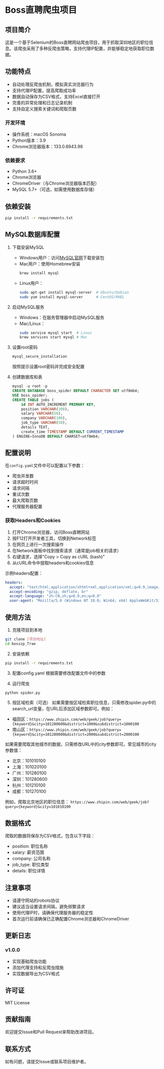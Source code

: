 # Boss直聘爬虫项目

## 项目简介
这是一个基于Selenium的Boss直聘网站爬虫项目，用于抓取深圳地区的职位信息。该爬虫采用了多种反爬虫策略，支持代理IP配置，并能够稳定地获取职位数据。

## 功能特点
- 自动处理反爬虫机制，模拟真实浏览器行为
- 支持代理IP配置，提高爬取成功率
- 数据自动保存为CSV格式，支持Excel直接打开
- 完善的异常处理和日志记录机制
- 支持自定义搜索关键词和爬取页数

### 开发环境
- 操作系统：macOS Sonoma
- Python版本：3.9
- Chrome浏览器版本：133.0.6943.98

### 依赖要求
- Python 3.6+
- Chrome浏览器
- ChromeDriver（与Chrome浏览器版本匹配）
- MySQL 5.7+（可选，如需使用数据库存储）

## 依赖安装
```bash
pip install -r requirements.txt
```

## MySQL数据库配置
1. 下载安装MySQL
   - Windows用户：访问[MySQL官网](https://dev.mysql.com/downloads/mysql/)下载安装包
   - Mac用户：使用Homebrew安装
     ```bash
     brew install mysql
     ```
   - Linux用户：
     ```bash
     sudo apt-get install mysql-server  # Ubuntu/Debian
     sudo yum install mysql-server      # CentOS/RHEL
     ```

2. 启动MySQL服务
   - Windows：在服务管理器中启动MySQL服务
   - Mac/Linux：
     ```bash
     sudo service mysql start  # Linux
     brew services start mysql # Mac
     ```

3. 设置root密码
   ```bash
   mysql_secure_installation
   ```
   按照提示设置root密码并完成安全配置

4. 创建数据库和表
   ```sql
   mysql -u root -p
   CREATE DATABASE boss_spider DEFAULT CHARACTER SET utf8mb4;
   USE boss_spider;
   CREATE TABLE jobs (
       id INT AUTO_INCREMENT PRIMARY KEY,
       position VARCHAR(100),
       salary VARCHAR(50),
       company VARCHAR(100),
       job_type VARCHAR(50),
       details TEXT,
       create_time TIMESTAMP DEFAULT CURRENT_TIMESTAMP
   ) ENGINE=InnoDB DEFAULT CHARSET=utf8mb4;
   ```

## 配置说明
在`config.yaml`文件中可以配置以下参数：
- 爬虫并发数
- 请求超时时间
- 请求间隔
- 重试次数
- 最大爬取页数
- 代理服务器配置

### 获取Headers和Cookies
1. 打开Chrome浏览器，访问Boss直聘网站
2. 按F12打开开发者工具，切换到Network标签
3. 在网页上进行一次搜索操作
4. 在Network面板中找到搜索请求（通常是job相关的请求）
5. 右键请求，选择"Copy > Copy as cURL (bash)"
6. 从cURL命令中提取headers和cookies信息

示例headers配置：
```yaml
headers:
  accept: "text/html,application/xhtml+xml,application/xml;q=0.9,image/avif,image/webp,image/apng,*/*;q=0.8"
  accept-encoding: "gzip, deflate, br"
  accept-language: "zh-CN,zh;q=0.9,en;q=0.8"
  user-agent: "Mozilla/5.0 (Windows NT 10.0; Win64; x64) AppleWebKit/537.36 (KHTML, like Gecko) Chrome/91.0.4472.124 Safari/537.36"
```

## 使用方法
1. 克隆项目到本地
```bash
git clone [项目地址]
cd bosszp_Trae
```

2. 安装依赖
```bash
pip install -r requirements.txt
```

3. 配置config.yaml
根据需要修改配置文件中的参数

4. 运行爬虫
```bash
python spider.py
```

5. 按区域检索（可选）
如果需要按区域检索职位信息，只需修改spider.py中的search_url变量，在URL后添加区域参数即可。例如：
- 福田区：`https://www.zhipin.com/web/geek/job?query={keyword}&city=101280600&district=1000&subdistrict=1000100`
- 南山区：`https://www.zhipin.com/web/geek/job?query={keyword}&city=101280600&district=2000&subdistrict=2000100`

如果需要爬取其他城市的数据，只需修改URL中的city参数即可。常见城市的city参数值：
- 北京：101010100
- 上海：101020100
- 广州：101280100
- 深圳：101280600
- 杭州：101210100
- 成都：101270100

例如，爬取北京地区的职位信息：
`https://www.zhipin.com/web/geek/job?query={keyword}&city=101010100`

## 数据格式
爬取的数据将保存为CSV格式，包含以下字段：
- position: 职位名称
- salary: 薪资范围
- company: 公司名称
- job_type: 职位类型
- details: 职位详情

## 注意事项
- 请遵守网站的robots协议
- 建议适当设置请求间隔，避免频繁请求
- 使用代理IP时，请确保代理服务器的稳定性
- 首次运行前请确保已正确配置Chrome浏览器和ChromeDriver

## 更新日志
### v1.0.0
- 实现基础爬虫功能
- 添加代理支持和反爬虫措施
- 实现数据导出为CSV格式

## 许可证
MIT License

## 贡献指南
欢迎提交Issue和Pull Request来帮助改进项目。

## 联系方式
如有问题，请提交Issue或联系项目维护者。

